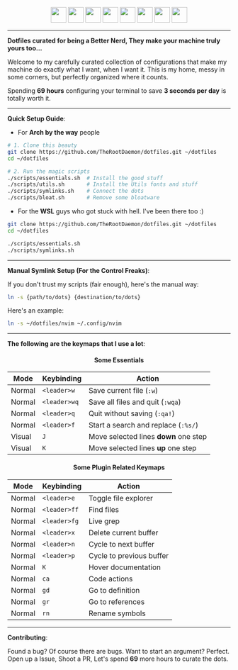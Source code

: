 <p align="center">
 <img src="https://img.shields.io/badge/Arch-363a4f?style=for-the-badge&logo=arch-linux&logoColor=1793D1" height="35">
 <img src="https://img.shields.io/badge/Neovim-363a4f?style=for-the-badge&logo=neovim&logoColor=a6da95" height="35">
 <img src="https://img.shields.io/badge/Lua-363a4f?style=for-the-badge&logo=lua&logoColor=8aadf4" height="35">
 <img src="https://img.shields.io/badge/Tmux-363a4f?style=for-the-badge&logo=tmux&logoColor=f5a97f" height="35">
 <img src="https://img.shields.io/badge/Zsh-363a4f?style=for-the-badge&logo=zsh&logoColor=c6a0f6" height="35">
 <img src="https://img.shields.io/badge/Oh%20My%20Posh-363a4f?style=for-the-badge&logo=hackthebox&logoColor=ed8796" height="35">
 <img src="https://img.shields.io/badge/Starship-363a4f?style=for-the-badge&logo=starship&logoColor=f4dbd6" height="35">
 <img src="https://img.shields.io/badge/Shell-363a4f?style=for-the-badge&logo=shell&logoColor=91d7e3" height="35">
</p>

---
**Dotfiles curated for being a Better Nerd, They make your machine truly yours too...**

Welcome to my carefully curated collection of configurations that make my machine do exactly what I want, when I want it. This is my home, messy in some corners, but perfectly organized where it counts.

Spending **69 hours** configuring your terminal to save **3 seconds per day** is totally worth it.

---
**Quick Setup Guide**:

- For **Arch by the way** people
```bash
# 1. Clone this beauty
git clone https://github.com/TheRootDaemon/dotfiles.git ~/dotfiles
cd ~/dotfiles

# 2. Run the magic scripts
./scripts/essentials.sh  # Install the good stuff
./scripts/utils.sh       # Install the Utils fonts and stuff
./scripts/symlinks.sh    # Connect the dots
./scripts/bloat.sh       # Remove some bloatware
```

- For the **WSL** guys who got stuck with hell. I've been there too :)
```bash
git clone https://github.com/TheRootDaemon/dotfiles.git ~/dotfiles
cd ~/dotfiles

./scripts/essentials.sh
./scripts/symlinks.sh
```

---
**Manual Symlink Setup (For the Control Freaks)**:<br>

If you don't trust my scripts (fair enough), here's the manual way:
```bash
ln -s {path/to/dots} {destination/to/dots}
```

Here's an example:
```bash
ln -s ~/dotfiles/nvim ~/.config/nvim
```

---
**The following are the keymaps that I use a lot**:

<div align="center">

#### Some Essentials

| Mode   | Keybinding   | Action                           |
| ------ | ------------ | -------------------------------- |
| Normal | `<leader>w`  | Save current file (`:w`)         |
| Normal | `<leader>wq` | Save all files and quit (`:wqa`) |
| Normal | `<leader>q`  | Quit without saving (`:qa!`)     |
| Normal | `<leader>f` | Start a search and replace (`:%s/`)    |
| Visual | `J`        | Move selected lines **down** one step |
| Visual | `K`        | Move selected lines **up** one step   |

#### Some Plugin Related Keymaps

| Mode   | Keybinding  | Action               |
| ------ | ----------- | -------------------- |
| Normal | `<leader>e` | Toggle file explorer |
| Normal | `<leader>ff` | Find files |
| Normal | `<leader>fg` | Live grep  |
| Normal | `<leader>x` | Delete current buffer    |
| Normal | `<leader>n` | Cycle to next buffer     |
| Normal | `<leader>p` | Cycle to previous buffer |
| Normal | `K`        | Hover documentation |
| Normal | `ca`       | Code actions        |
| Normal | `gd`       | Go to definition    |
| Normal | `gr`       | Go to references    |
| Normal | `rn`       | Rename symbols      |

</div>

---
**Contributing**:

Found a bug? Of course there are bugs. Want to start an argument? Perfect.
Open up a Issue, Shoot a PR, Let's spend **69** more hours to curate the dots.
